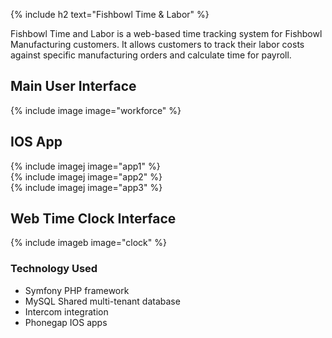 {% include h2 text="Fishbowl Time & Labor" %}

Fishbowl Time and Labor is a web-based time tracking system for Fishbowl Manufacturing customers. It allows customers to track their labor costs against specific manufacturing orders and calculate time for payroll.

## Main User Interface

{% include image image="workforce" %}

## IOS App

<div class="row cards">
  <div class="col-xs-4">
    {% include imagej image="app1" %}
  </div>
  <div class="col-xs-4">
    {% include imagej image="app2" %}
  </div>
  <div class="col-xs-4">
    {% include imagej image="app3" %}
  </div>
</div>

## Web Time Clock Interface

{% include imageb image="clock" %}

### Technology Used

- Symfony PHP framework
- MySQL Shared multi-tenant database
- Intercom integration
- Phonegap IOS apps
